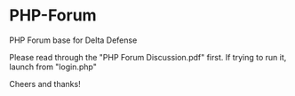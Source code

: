 # PHP-Forum
PHP Forum base for Delta Defense


Please read through the "PHP Forum Discussion.pdf" first. 
If trying to run it, launch from "login.php"

Cheers and thanks!
